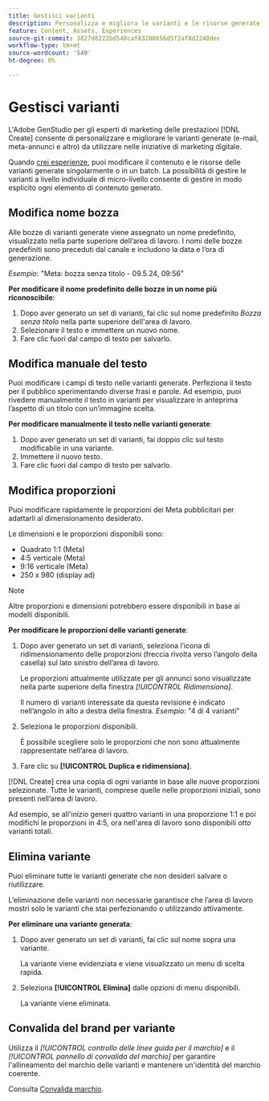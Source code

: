 ```yaml
---
title: Gestisci varianti
description: Personalizza e migliora le varianti e le risorse generate in base alle tue esigenze di marketing digitale.
feature: Content, Assets, Experiences
source-git-commit: 3827d8222bd548caf83288656d5f2af8d2248dec
workflow-type: tm+mt
source-wordcount: '549'
ht-degree: 0%

---
```



# Gestisci varianti

L&#39;Adobe GenStudio per gli esperti di marketing delle prestazioni [!DNL Create] consente di personalizzare e migliorare le varianti generate (e-mail, meta-annunci e altro) da utilizzare nelle iniziative di marketing digitale.

Quando [crei esperienze](/help/tutorials/tutorials.md), puoi modificare il contenuto e le risorse delle varianti generate singolarmente o in un batch. La possibilità di gestire le varianti a livello individuale di micro-livello consente di gestire in modo esplicito ogni elemento di contenuto generato.

## Modifica nome bozza

Alle bozze di varianti generate viene assegnato un nome predefinito, visualizzato nella parte superiore dell’area di lavoro. I nomi delle bozze predefiniti sono preceduti dal canale e includono la data e l’ora di generazione.

*Esempio*: &quot;Meta: bozza senza titolo - 09.5.24, 09:56&quot;

**Per modificare il nome predefinito delle bozze in un nome più riconoscibile**:

1. Dopo aver generato un set di varianti, fai clic sul nome predefinito _Bozza senza titolo_ nella parte superiore dell&#39;area di lavoro.
1. Selezionare il testo e immettere un nuovo nome.
1. Fare clic fuori dal campo di testo per salvarlo.

## Modifica manuale del testo

Puoi modificare i campi di testo nelle varianti generate. Perfeziona il testo per il pubblico sperimentando diverse frasi e parole. Ad esempio, puoi rivedere manualmente il testo in varianti per visualizzare in anteprima l’aspetto di un titolo con un’immagine scelta.

**Per modificare manualmente il testo nelle varianti generate**:

1. Dopo aver generato un set di varianti, fai doppio clic sul testo modificabile in una variante.
1. Immettere il nuovo testo.
1. Fare clic fuori dal campo di testo per salvarlo.

<!-- ## Re-generate sections

GenStudio for Performance Marketers has the built-in functionality to regenerate single sections of generated variants using _[!UICONTROL Suggested edits]_ and fresh prompts.

For example, you can re-generate the headline section of one Meta ad variant to see how it looks with a specific background asset using the _[!UICONTROL Suggested edits]_ options—_[!UICONTROL Rephrase]_, _[!UICONTROL Shorten]_, or _[!UICONTROL Lengthen]_—and entering a new prompt.

**To re-generate individual variant sections**:

1. After generating a set of variants, single-click editable text in a variant.
1. (_Optional_) Enter a new prompt to change the focus of the regenerated content.
1. Select a _[!UICONTROL Suggested edits]_ option—_[!UICONTROL Rephrase]_, _[!UICONTROL Shorten]_, or _[!UICONTROL Lengthen]_.
1. Click **[!UICONTROL Generate]**.
1. If you want to regenerate results again, click the regenerate icon adjacent to _Results_.
1. From the _Results_ that appear, select the desired option and click **[!UICONTROL Replace]**.

   The variant is updated with the revised text.

## Crop assets

You can manually crop and reposition image assets in individual generated variants.

**To crop and reposition images in variants**:

1. After generating a set of variants, hover over an image within a variant.
1. Click **[!UICONTROL Apply Crop]**.
1. Zoom in and out and drag the image into the desired position.
1. Click **[!UICONTROL Apply]**.

   The cropped image is automatically saved and visible for the variant. -->

## Modifica proporzioni

Puoi modificare rapidamente le proporzioni dei Meta pubblicitari per adattarli al dimensionamento desiderato.

Le dimensioni e le proporzioni disponibili sono:

* Quadrato 1:1 (Meta)
* 4:5 verticale (Meta)
* 9:16 verticale (Meta)
* 250 x 980 (display ad)

>[!NOTE]
>
>Altre proporzioni e dimensioni potrebbero essere disponibili in base ai modelli disponibili.

**Per modificare le proporzioni delle varianti generate**:

1. Dopo aver generato un set di varianti, seleziona l’icona di ridimensionamento delle proporzioni (freccia rivolta verso l’angolo della casella) sul lato sinistro dell’area di lavoro.

   Le proporzioni attualmente utilizzate per gli annunci sono visualizzate nella parte superiore della finestra _[!UICONTROL Ridimensiona]_.

   Il numero di varianti interessate da questa revisione è indicato nell’angolo in alto a destra della finestra. _Esempio_: &quot;4 di 4 varianti&quot;

1. Seleziona le proporzioni disponibili.

   È possibile scegliere solo le proporzioni che non sono attualmente rappresentate nell’area di lavoro.

1. Fare clic su **[!UICONTROL Duplica e ridimensiona]**.

[!DNL Create] crea una copia di ogni variante in base alle nuove proporzioni selezionate. Tutte le varianti, comprese quelle nelle proporzioni iniziali, sono presenti nell’area di lavoro.

Ad esempio, se all&#39;inizio generi quattro varianti in una proporzione 1:1 e poi modifichi le proporzioni in 4:5, ora nell&#39;area di lavoro sono disponibili _otto_ varianti totali.

## Elimina variante

Puoi eliminare tutte le varianti generate che non desideri salvare o riutilizzare.

L’eliminazione delle varianti non necessarie garantisce che l’area di lavoro mostri solo le varianti che stai perfezionando o utilizzando attivamente.

**Per eliminare una variante generata**:

1. Dopo aver generato un set di varianti, fai clic sul nome sopra una variante.

   La variante viene evidenziata e viene visualizzato un menu di scelta rapida.

1. Seleziona **[!UICONTROL Elimina]** dalle opzioni di menu disponibili.

   La variante viene eliminata.

## Convalida del brand per variante

Utilizza il _[!UICONTROL controllo delle linee guida per il marchio]_ e il _[!UICONTROL pannello di convalida del marchio]_ per garantire l&#39;allineamento del marchio delle varianti e mantenere un&#39;identità del marchio coerente.

Consulta [Convalida marchio](/help/user-guide/guidelines/brand-validation.md#improve-brand-alignment).

